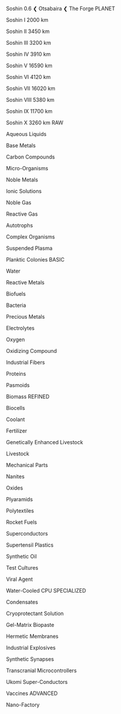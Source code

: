 Soshin
0.6
❮
Otsabaira
❮
The Forge
PLANET

Soshin I
2000 km

Soshin II
3450 km

Soshin III
3200 km

Soshin IV
3910 km

Soshin V
16590 km

Soshin VI
4120 km

Soshin VII
16020 km

Soshin VIII
5380 km

Soshin IX
11700 km

Soshin X
3260 km
RAW

Aqueous Liquids

Base Metals

Carbon Compounds

Micro-Organisms

Noble Metals

Ionic Solutions

Noble Gas

Reactive Gas

Autotrophs

Complex Organisms

Suspended Plasma

Planktic Colonies
BASIC

Water

Reactive Metals

Biofuels

Bacteria

Precious Metals

Electrolytes

Oxygen

Oxidizing Compound

Industrial Fibers

Proteins

Pasmoids

Biomass
REFINED

Biocells

Coolant

Fertilizer

Genetically Enhanced Livestock

Livestock

Mechanical Parts

Nanites

Oxides

Plyaramids

Polytextiles

Rocket Fuels

Superconductors

Supertensil Plastics

Synthetic Oil

Test Cultures

Viral Agent

Water-Cooled CPU
SPECIALIZED

Condensates

Cryoprotectant Solution

Gel-Matrix Biopaste

Hermetic Membranes

Industrial Explosives

Synthetic Synapses

Transcranial Microcontrollers

Ukomi Super-Conductors

Vaccines
ADVANCED

Nano-Factory